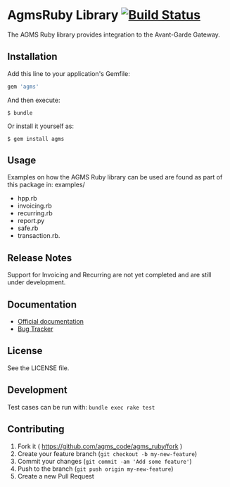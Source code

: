 # AgmsRuby Library [![Build Status](https://travis-ci.org/agmscode/agms_ruby.png?branch=master)](https://travis-ci.org/agmscode/agms_ruby)

The AGMS Ruby library provides integration to the Avant-Garde Gateway.

## Installation

Add this line to your application's Gemfile:

```ruby
gem 'agms'
```

And then execute:

    $ bundle

Or install it yourself as:

    $ gem install agms

## Usage

Examples on how the AGMS Ruby library can be used are found as part of this package in:
examples/
* hpp.rb
* invoicing.rb
* recurring.rb
* report.py
* safe.rb
* transaction.rb.


## Release Notes

Support for Invoicing and Recurring are not yet completed and are still under development.


## Documentation

* [Official documentation](https://www.onlinepaymentprocessing.com/docs/ruby)
* [Bug Tracker](http://github.com/agmscode/agms_ruby/issues)




## License

See the LICENSE file.

## Development

Test cases can be run with: `bundle exec rake test`

## Contributing

1. Fork it ( https://github.com/agms_code/agms_ruby/fork )
2. Create your feature branch (`git checkout -b my-new-feature`)
3. Commit your changes (`git commit -am 'Add some feature'`)
4. Push to the branch (`git push origin my-new-feature`)
5. Create a new Pull Request
